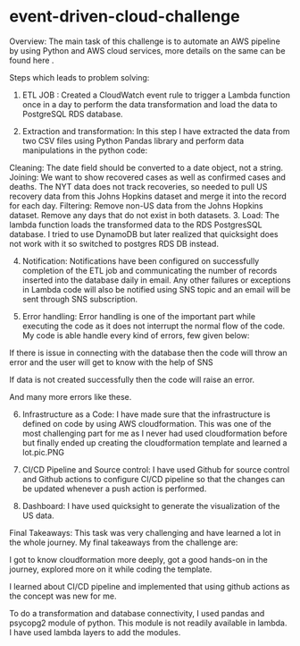 # event-driven-cloud-challenge

Overview:
The main task of this challenge is to automate an AWS pipeline by using Python and AWS cloud services, more details on the same can be found here .

Steps which leads to problem solving:
1. ETL JOB : Created a CloudWatch event rule to trigger a Lambda function once in a day to perform the data transformation and load the data to PostgreSQL RDS database.

2. Extraction and transformation: In this step I have extracted the data from two CSV files using Python Pandas library and perform data manipulations in the python code:

Cleaning: The date field should be converted to a date object, not a string.
Joining: We want to show recovered cases as well as confirmed cases and deaths. The NYT data does not track recoveries, so needed to pull US recovery data from this Johns Hopkins dataset and merge it into the record for each day.
Filtering: Remove non-US data from the Johns Hopkins dataset. Remove any days that do not exist in both datasets.
3. Load: The lambda function loads the transformed data to the RDS PostgresSQL database. I tried to use DynamoDB but later realized that quicksight does not work with it so switched to postgres RDS DB instead.

4. Notification: Notifications have been configured on successfully completion of the ETL job and communicating the number of records inserted into the database daily in email. Any other failures or exceptions in Lambda code will also be notified using SNS topic and an email will be sent through SNS subscription.

5. Error handling: Error handling is one of the important part while executing the code as it does not interrupt the normal flow of the code. My code is able handle every kind of errors, few given below:

If there is issue in connecting with the database then the code will throw an error and the user will get to know with the help of SNS

If data is not created successfully then the code will raise an error.

And many more errors like these.

6. Infrastructure as a Code: I have made sure that the infrastructure is defined on code by using AWS cloudformation. This was one of the most challenging part for me as I never had used cloudformation before but finally ended up creating the cloudformation template and learned a lot.pic.PNG

7. CI/CD Pipeline and Source control: I have used Github for source control and Github actions to configure CI/CD pipeline so that the changes can be updated whenever a push action is performed.

8. Dashboard: I have used quicksight to generate the visualization of the US data.

Final Takeaways:
This task was very challenging and have learned a lot in the whole journey. My final takeaways from the challenge are:

I got to know cloudformation more deeply, got a good hands-on in the journey, explored more on it while coding the template.

I learned about CI/CD pipeline and implemented that using github actions as the concept was new for me.

To do a transformation and database connectivity, I used pandas and psycopg2 module of python. This module is not readily available in lambda. I have used lambda layers to add the modules.
